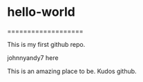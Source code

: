 # hello-world

===================

This is my first github repo.

johnnyandy7 here

This is an amazing place to be.
Kudos github.
